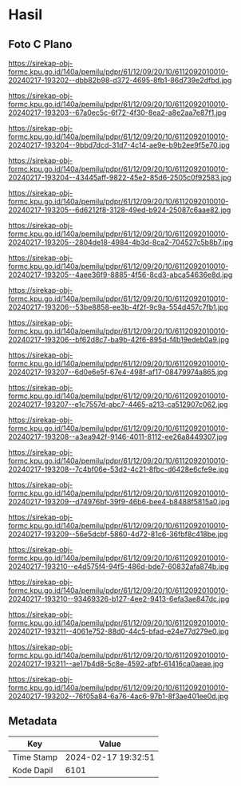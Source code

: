 # Hasil

## Foto C Plano

https://sirekap-obj-formc.kpu.go.id/140a/pemilu/pdpr/61/12/09/20/10/6112092010010-20240217-193202--dbb82b98-d372-4695-8fb1-86d739e2dfbd.jpg

https://sirekap-obj-formc.kpu.go.id/140a/pemilu/pdpr/61/12/09/20/10/6112092010010-20240217-193203--67a0ec5c-6f72-4f30-8ea2-a8e2aa7e87f1.jpg

https://sirekap-obj-formc.kpu.go.id/140a/pemilu/pdpr/61/12/09/20/10/6112092010010-20240217-193204--9bbd7dcd-31d7-4c14-ae9e-b9b2ee9f5e70.jpg

https://sirekap-obj-formc.kpu.go.id/140a/pemilu/pdpr/61/12/09/20/10/6112092010010-20240217-193204--43445aff-9822-45e2-85d6-2505c0f92583.jpg

https://sirekap-obj-formc.kpu.go.id/140a/pemilu/pdpr/61/12/09/20/10/6112092010010-20240217-193205--6d6212f8-3128-49ed-b924-25087c6aae82.jpg

https://sirekap-obj-formc.kpu.go.id/140a/pemilu/pdpr/61/12/09/20/10/6112092010010-20240217-193205--2804de18-4984-4b3d-8ca2-704527c5b8b7.jpg

https://sirekap-obj-formc.kpu.go.id/140a/pemilu/pdpr/61/12/09/20/10/6112092010010-20240217-193205--4aee36f9-8885-4f56-8cd3-abca54636e8d.jpg

https://sirekap-obj-formc.kpu.go.id/140a/pemilu/pdpr/61/12/09/20/10/6112092010010-20240217-193206--53be8858-ee3b-4f2f-9c9a-554d457c7fb1.jpg

https://sirekap-obj-formc.kpu.go.id/140a/pemilu/pdpr/61/12/09/20/10/6112092010010-20240217-193206--bf62d8c7-ba9b-42f6-895d-f4b19edeb0a9.jpg

https://sirekap-obj-formc.kpu.go.id/140a/pemilu/pdpr/61/12/09/20/10/6112092010010-20240217-193207--6d0e6e5f-67e4-498f-af17-08479974a865.jpg

https://sirekap-obj-formc.kpu.go.id/140a/pemilu/pdpr/61/12/09/20/10/6112092010010-20240217-193207--e1c7557d-abc7-4465-a213-ca512907c062.jpg

https://sirekap-obj-formc.kpu.go.id/140a/pemilu/pdpr/61/12/09/20/10/6112092010010-20240217-193208--a3ea942f-9146-4011-8112-ee26a8449307.jpg

https://sirekap-obj-formc.kpu.go.id/140a/pemilu/pdpr/61/12/09/20/10/6112092010010-20240217-193208--7c4bf06e-53d2-4c21-8fbc-d6428e6cfe9e.jpg

https://sirekap-obj-formc.kpu.go.id/140a/pemilu/pdpr/61/12/09/20/10/6112092010010-20240217-193209--d74976bf-39f9-46b6-bee4-b8488f5815a0.jpg

https://sirekap-obj-formc.kpu.go.id/140a/pemilu/pdpr/61/12/09/20/10/6112092010010-20240217-193209--56e5dcbf-5860-4d72-81c6-36fbf8c418be.jpg

https://sirekap-obj-formc.kpu.go.id/140a/pemilu/pdpr/61/12/09/20/10/6112092010010-20240217-193210--e4d575f4-94f5-486d-bde7-60832afa874b.jpg

https://sirekap-obj-formc.kpu.go.id/140a/pemilu/pdpr/61/12/09/20/10/6112092010010-20240217-193210--93469326-b127-4ee2-9413-6efa3ae847dc.jpg

https://sirekap-obj-formc.kpu.go.id/140a/pemilu/pdpr/61/12/09/20/10/6112092010010-20240217-193211--4061e752-88d0-44c5-bfad-e24e77d279e0.jpg

https://sirekap-obj-formc.kpu.go.id/140a/pemilu/pdpr/61/12/09/20/10/6112092010010-20240217-193211--ae17b4d8-5c8e-4592-afbf-61416ca0aeae.jpg

https://sirekap-obj-formc.kpu.go.id/140a/pemilu/pdpr/61/12/09/20/10/6112092010010-20240217-193202--76f05a84-6a76-4ac6-97b1-8f3ae401ee0d.jpg


## Metadata

| Key        | Value               |
| ---------- | ------------------- |
| Time Stamp | 2024-02-17 19:32:51 |
| Kode Dapil | 6101                |



